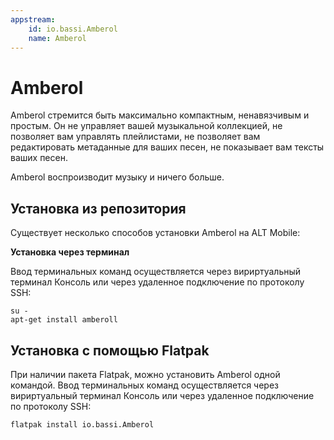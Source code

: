 ```yaml
---
appstream: 
    id: io.bassi.Amberol
    name: Amberol
---
```


# Amberol

Amberol стремится быть максимально компактным, ненавязчивым и простым. Он не управляет вашей музыкальной коллекцией, не позволяет вам управлять плейлистами, не позволяет вам редактировать метаданные для ваших песен, не показывает вам тексты ваших песен.

Amberol воспроизводит музыку и ничего больше.

## Установка из репозитория

Существует несколько способов установки Amberol на ALT Mobile:

<!--@include: @apps/parts/install/software-repo.md-->

**Установка через терминал**

Ввод терминальных команд осуществляется через вириртуальный терминал Консоль или через удаленное подключение по протоколу SSH:

```shell
su -
apt-get install amberoll
```

## Установка c помощью Flatpak

При наличии пакета Flatpak, можно установить Amberol одной командой. Ввод терминальных команд осуществляется через вириртуальный терминал Консоль или через удаленное подключение по протоколу SSH:

```shell
flatpak install io.bassi.Amberol
```

<!--@include: @apps/parts/install/software-flatpak.md-->